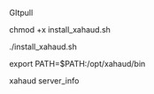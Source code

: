 GItpull

chmod +x install_xahaud.sh

./install_xahaud.sh

export PATH=$PATH:/opt/xahaud/bin

xahaud server_info
